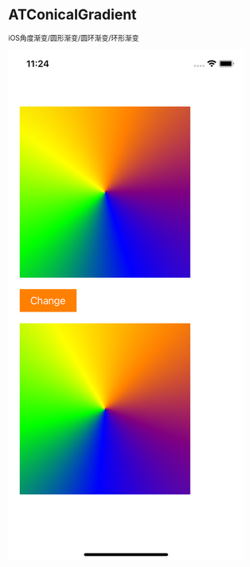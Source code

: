 # ATConicalGradient
iOS角度渐变/圆形渐变/圆环渐变/环形渐变

![](Simulator%20Screen%20Shot%20-%20iPhone%2011%20-%202021-08-18%20at%2023.24.29.png)

